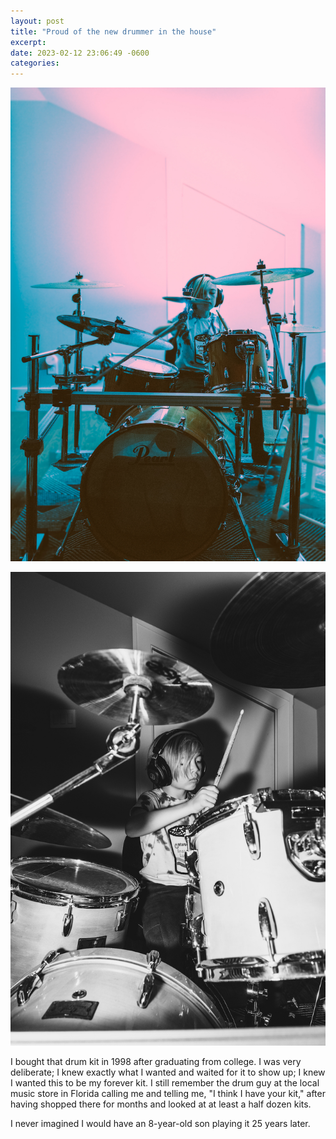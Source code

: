 ```yaml
---
layout: post
title: "Proud of the new drummer in the house"
excerpt: 
date: 2023-02-12 23:06:49 -0600
categories: 
---
```


![](/assets/2023/02/milo-drumming-1.jpg)

![](/assets/2023/02/milo-drumming-2.jpg)

I bought that drum kit in 1998 after graduating from college. I was very deliberate; I knew exactly what I wanted and waited for it to show up; I knew I wanted this to be my forever kit. I still remember the drum guy at the local music store in Florida calling me and telling me, "I think I have your kit," after having shopped there for months and looked at at least a half dozen kits.

I never imagined I would have an 8-year-old son playing it 25 years later.
